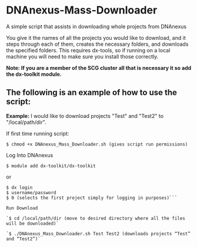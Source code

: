 # DNAnexus-Mass-Downloader
A simple script that assists in downloading whole projects from DNAnexus

You give it the names of all the projects you would like to download, and it steps through each of them, creates the necessary folders, and downloads the specified folders. This requires dx-tools, so if running on a local machine you will need to make sure you install those correctly.

**Note: If you are a member of the SCG cluster all that is necessary it so add the dx-toolkit module.**

## The following is an example of how to use the script:

**Example:**
I would like to download projects "Test" and "Test2" to "/local/path/dir".
 
If first time running script:

  `$ chmod +x DNAnexus_Mass_Downloader.sh (gives script run permissions)`
 
Log Into DNAnexus

  `$ module add dx-toolkit/dx-toolkit`
  
or

  ```$ source /srv/gsfs0/software/dx-toolkit/0.234.1/environment (if dx-toolkit link is broken)
  $ dx login
  $ username/password
  $ 0 (selects the first project simply for logging in purposes)```
 
Run Download

  `$ cd /local/path/dir (move to desired directory where all the files will be downloaded)`
  
  `$ ./DNAnexus_Mass_Downloader.sh Test Test2 (downloads projects “Test” and “Test2”)`
